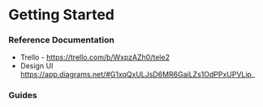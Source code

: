 # Getting Started

### Reference Documentation
- Trello - https://trello.com/b/WxpzAZh0/tele2
- Design UI https://app.diagrams.net/#G1xqQxULJsD6MR6GaiLZs1OdPPxUPVLip_
### Guides



